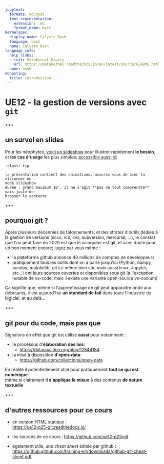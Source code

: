 ```yaml
---
jupytext:
  formats: md:myst
  text_representation:
    extension: .md
    format_name: myst
kernelspec:
  display_name: Calysto Bash
  language: bash
  name: calysto_bash
language_info:
  help_links:
  - text: MetaKernel Magics
    url: https://metakernel.readthedocs.io/en/latest/source/README.html
  name: bash
nbhosting:
  title: introduction
---
```


# UE12 - la gestion de versions avec `git`

+++

## un survol en slides

Pour les néophytes, [voici un slideshow](media/kn2-introduction-git.pdf) pour
illustrer rapidement **le besoin**, et **les cas d'usage** les plus simples;
[accessible aussi
ici](https://github.com/ue12-p25/git/raw/main/notebooks/media/kn2-introduction-git.pdf)

````{admonition} pour lire le PDF
:class: tip

la présentation contient des animations, assurez-vous de bien la visionner en
mode slideshow  
durée : grand maximum 10', il ne s'agit **pas de tout comprendre** mais juste de
brosser le contexte
````

+++

## pourquoi git ?

Après plusieurs décennies de tâtonnements, et des strates d'outils dédiés à la gestion de versions (sccs, rcs, cvs, subversion, mercurial, …), le constat que l'on peut faire en 2020 est que le vainqueur est git, et sans doute pour un bon moment encore; jugez par vous même :

* la plateforme github annonce 40 millions de comptes de développeurs
* pratiquement tous les outils dont on a parlé jusqu'ici (Python, numpy, pandas, matplotlib, git lui-même bien sûr, mais aussi linux, Jupyter, etc…) ont leurs sources ouvertes et disponibles sous git (à l'exception notable de vs-code, mais il existe une variante open-source vs-codium)

Ça signifie que, même si l'apprentissage de git peut apparaitre aride aux débutants, c'est aujourd'hui **un standard de fait** dans toute l'industrie du logiciel, et au delà…

+++

## git pour du code, mais pas que

Signalons en effet que git est utilisé **aussi** pour notamment :

* le processus d'**élaboration des lois**:
  * <https://datacoalition.org/blog/12844184>
* la mise à disposition **d'open-data**:
  * <https://github.com/collections/open-data>

En réalité il potentiellement utile pour pratiquement **tout ce qui est numérique**  
même si clairement **il s'applique le mieux** à des contenus **de nature textuelle**

+++

## d'autres ressources pour ce cours

* en version HTML statique :  
  <https://ue12-p25-git.readthedocs.io/>

* les sources de ce cours :
  <https://github.com/ue12-p25/git>
  
* également utile, une *cheat sheet* éditée par github :  
  <https://github.github.com/training-kit/downloads/github-git-cheat-sheet.pdf>
